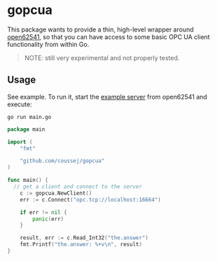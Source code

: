 # gopcua

This package wants to provide a thin, high-level wrapper around [open62541](https://github.com/open62541/open62541), so that you can have access to some basic OPC UA client functionality from within Go. 

> NOTE: still very experimental and not properly tested.

## Usage

See example. To run it, start the [example server](https://github.com/open62541/open62541/blob/master/examples/server.c) from open62541 and execute:
```    
go run main.go
```

```go
package main

import (
	"fmt"

	"github.com/coussej/gopcua"
)

func main() {
  // get a client and connect to the server
	c := gopcua.NewClient()
	err := c.Connect("opc.tcp://localhost:16664")

	if err != nil {
		panic(err)
	}

	result, err := c.Read_Int32("the.answer")
	fmt.Printf("the.answer: %+v\n", result)
}
```

